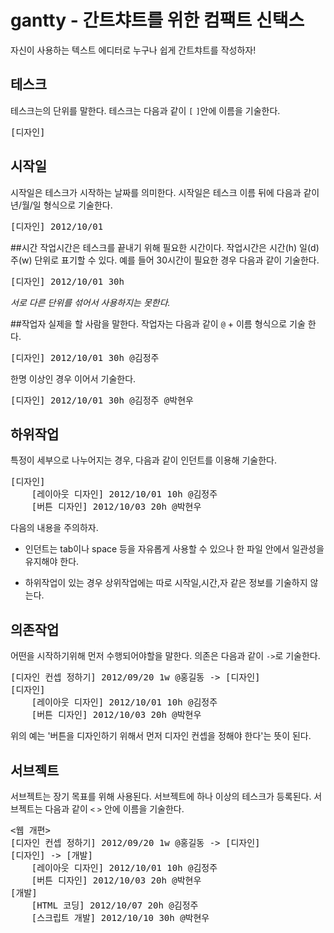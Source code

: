 # gantty - 간트챠트를 위한 컴팩트 신택스

자신이 사용하는 텍스트 에디터로 누구나 쉽게 간트챠트를 작성하자!

## 테스크
테스크는의 단위를 말한다.
테스크는 다음과 같이 `[` `]`안에 이름을 기술한다.

<pre>
[디자인]
</pre>

## 시작일
시작일은 테스크가 시작하는 날짜를 의미한다.
시작일은 테스크 이름 뒤에 다음과 같이 년/월/일 형식으로 기술한다.

<pre>
[디자인] 2012/10/01
</pre>

##시간
작업시간은 테스크를 끝내기 위해 필요한 시간이다. 
작업시간은 시간(h) 일(d) 주(w) 단위로 표기할 수 있다. 
예를 들어 30시간이 필요한 경우 다음과 같이 기술한다.

<pre>
[디자인] 2012/10/01 30h
</pre>

*서로 다른 단위를 섞어서 사용하지는 못한다.*

##작업자
실제을 할 사람을 말한다.
작업자는 다음과 같이 `@` + 이름 형식으로 기술 한다.

<pre>
[디자인] 2012/10/01 30h @김정주
</pre>

한명 이상인 경우 이어서 기술한다.

<pre>
[디자인] 2012/10/01 30h @김정주 @박현우
</pre>

## 하위작업
특정이 세부으로 나누어지는 경우, 다음과 같이 인던트를 이용해 기술한다.

<pre>
[디자인]
    [레이아웃 디자인] 2012/10/01 10h @김정주
    [버튼 디자인] 2012/10/03 20h @박현우
</pre>

다음의 내용을 주의하자.

* 인던트는 tab이나 space 등을 자유롭게 사용할 수 있으나 한 파일 안에서 일관성을 유지해야 한다.

* 하위작업이 있는 경우 상위작업에는 따로 시작일,시간,자 같은 정보를 기술하지 않는다.


## 의존작업
어떤을 시작하기위해 먼저 수행되어야할을 말한다.
의존은 다음과 같이 `->`로 기술한다.

<pre>
[디자인 컨셉 정하기] 2012/09/20 1w @홍길동 -> [디자인]
[디자인]
    [레이아웃 디자인] 2012/10/01 10h @김정주
    [버튼 디자인] 2012/10/03 20h @박현우
</pre>

위의 예는 '버튼을 디자인하기 위해서 먼저 디자인 컨셉을 정해야 한다'는 뜻이 된다.

## 서브젝트

서브젝트는 장기 목표를 위해 사용된다. 서브젝트에 하나 이상의 테스크가 등록된다.
서브젝트는 다음과 같이 `<` `>` 안에 이름을 기술한다.

<pre>
<웹 개편>
[디자인 컨셉 정하기] 2012/09/20 1w @홍길동 -> [디자인]
[디자인] -> [개발]
    [레이아웃 디자인] 2012/10/01 10h @김정주
    [버튼 디자인] 2012/10/03 20h @박현우
[개발]
    [HTML 코딩] 2012/10/07 20h @김정주
    [스크립트 개발] 2012/10/10 30h @박현우
</pre>

